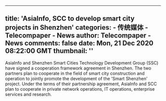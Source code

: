 
---
title: 'AsiaInfo, SCC to develop smart city projects in Shenzhen'
categories: 
    - 传统媒体
    - Telecompaper - News
author: Telecompaper - News
comments: false
date: Mon, 21 Dec 2020 08:22:00 GMT
thumbnail: ''
---

<div>   
AsiaInfo and Shenzhen Smart Cities Technology Development Group (SSC) have signed a cooperation framework agreement in Shenzhen. The two partners plan to cooperate in the field of smart city construction and operation to jointly promote the development of the 'Smart Shenzhen' project. Under the terms of their partnership agreement, AsiaInfo and SCC plan to cooperate in private network operations, IT operations, enterprise services and research.
      
</div>
            